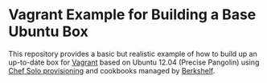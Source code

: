 Vagrant Example for Building a Base Ubuntu Box
================================================

This repository provides a basic but realistic example of how to build up an
up-to-date box for [Vagrant](http://www.vagrantup.com/) based on Ubuntu 12.04
(Precise Pangolin) using [Chef Solo provisioning](http://docs.vagrantup.com/v2/provisioning/chef_solo.html)
and cookbooks managed by [Berkshelf](http://berkshelf.com/).
